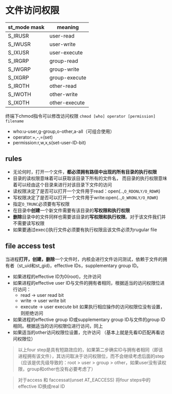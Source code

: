 # 文件访问权限
|st_mode mask|meaning|
|------------|-------|
|S_IRUSR    |user-read|
|S_IWUSR    |user-write|
|S_IXUSR    |user-execute|
|S_IRGRP    |group-read|
|S_IWGRP    |group-write|
|S_IXGRP    |group-execute|
|S_IROTH    |other-read|
|S_IWOTH    |other-write|
|S_IXOTH    |other-execute|

终端下chmod指令可以修改访问权限
`chmod [who] operator [permission] filename`
* who:u-user,g-group,o-other,a-all（可组合使用）
* operator:+,-,=(set)
* permission:r,w,x,s(set-user-ID-bit)
## rules
* 无论何时，打开一个文件，**都必须拥有路径中出现的所有目录的执行权限**
* 目录的读权限意味着可以获取该目录下所有的文件名，
  而目录的执行权限意味着可以经由这个目录来进行对该目录下文件的访问
* 读权限决定了是否可以打开一个文件用于read：open(..,`O_RDONLY/O_RDWR`)
* 写权限决定了是否可以打开一个文件用于write:open(..,`O_WRONLY/O_RDWR`)
* 指定`O_TRUNC`必须要有写权限
* 在目录中**创建**一个新文件需要有该目录的**写权限和执行权限**
* **删除**目录中的文件同样也需要该目录的**写权限和执行权限**。对于该文件我们并不需要读写权限
* 如果要通过exec()执行文件必须要有执行权限且该文件必须为rugular file
## file access test
当进程**打开，创建，删除**一个文件时，内核会进行文件访问测试，依赖于文件的拥有者（st_uid和st_gid)，effective IDs，supplementary group ID。
* 如果进程的effective ID为0(root)，允许访问
* 如果进程的effective user ID与文件的拥有者相同，根据适当的访问权限位进行访问：
  * read -> user read bit
  * write -> user write bit
  * execute -> user execute bit
如果执行相应操作的访问权限位没有设置，则拒绝访问
* 如果进程的effective group ID或supplementary group ID与文件的group ID相同。根据适当的访问权限位进行访问，同上
* 如果适当的other访问权限位设置，允许访问
（基本上就是先看ID匹配再看访问权限位）
> 以上four step是具有短路效应的，如果第二步确实ID与拥有者相同（即该进程拥有该文件），其访问取决于访问权限位，而不会继续考虑后面的step
> （应该是优先级导致的：root > user > group > other，如果user没有读权限，group和other也没有必要考虑了）

> 对于access 和 faccessat(unset AT_EACCESS) 将four steps中的effective ID换成real ID

